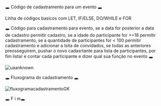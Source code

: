 🕳 Código de cadastramento para um evento 🕳

Linha de códigos basicos com LET, IF/ELSE, DO/WHILE e FOR

🕳 Código para cadastramento para evento, se a data for posterior a data de cadastro permitir cadastro, se a idade do participante for >=18 permitir cadastramento, se a quantidade de participantes for < 100 permitir cadastramento e adicionar a lsita de convidados, se todas as anteriores preosseguirem, pushar o novo cadasrtante para lista de participantes, por fim listar e contar cada participante e dizer qual sua função no evento 🕳

![uaanknown](https://user-images.githubusercontent.com/106829052/184788231-30858101-b72b-4c74-999b-b1a6eeed6401.jpg)

🕳 Fluxograma do cadastramento 🕳

![fluxogramacadastramentoGK](https://user-images.githubusercontent.com/106829052/183607808-b3560bd6-88e6-413e-9f9e-9b87ea060e5b.jpg)

🕳 F                      i                      m🕳                                       

